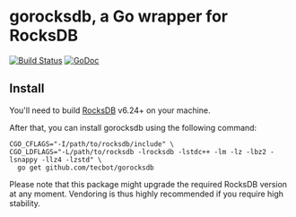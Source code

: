 # gorocksdb, a Go wrapper for RocksDB

[![Build Status](https://travis-ci.org/tecbot/gorocksdb.svg)](https://travis-ci.org/tecbot/gorocksdb) [![GoDoc](https://godoc.org/github.com/tecbot/gorocksdb?status.svg)](http://godoc.org/github.com/tecbot/gorocksdb)

## Install

You'll need to build [RocksDB](https://github.com/facebook/rocksdb) v6.24+ on your machine.

After that, you can install gorocksdb using the following command:

    CGO_CFLAGS="-I/path/to/rocksdb/include" \
    CGO_LDFLAGS="-L/path/to/rocksdb -lrocksdb -lstdc++ -lm -lz -lbz2 -lsnappy -llz4 -lzstd" \
      go get github.com/tecbot/gorocksdb

Please note that this package might upgrade the required RocksDB version at any moment.
Vendoring is thus highly recommended if you require high stability.
